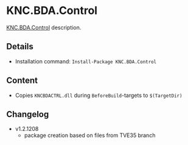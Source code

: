 KNC.BDA.Control
===

[KNC.BDA.Control] description.

Details
---
  - Installation command: ``Install-Package KNC.BDA.Control``

Content
---
  - Copies ``KNCBDACTRL.dll`` during ``BeforeBuild``-targets to ``$(TargetDir)``

Changelog
---
  - v1.2.1208
      - package creation based on files from TVE35 branch

[KNC.BDA.Control]:  http://www.knc1.com/